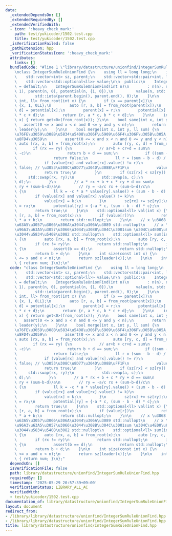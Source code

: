 ```yaml
---
data:
  _extendedDependsOn: []
  _extendedRequiredBy: []
  _extendedVerifiedWith:
  - icon: ':heavy_check_mark:'
    path: test/yukicoder/1502.test.cpp
    title: test/yukicoder/1502.test.cpp
  _isVerificationFailed: false
  _pathExtension: hpp
  _verificationStatusIcon: ':heavy_check_mark:'
  attributes:
    links: []
  bundledCode: "#line 1 \"library/datastructure/unionfind/IntegerSumRuleUnionFind.hpp\"\
    \nclass IntegerSumRuleUnionFind {\n    using ll = long long;\n    int n, num;\n\
    \    std::vector<int> sz, parent;\n    std::vector<std::pair<int, ll>> potential;\n\
    \    std::vector<std::optional<ll>> value;\n\n  public:\n    IntegerSumRuleUnionFind()\
    \ = default;\n    IntegerSumRuleUnionFind(int n)\n        : n(n), num(n), sz(n,\
    \ 1), parent(n, 0), potential(n, {1, 0}),\n          value(n, std::nullopt) {\n\
    \        std::iota(parent.begin(), parent.end(), 0);\n    }\n\n    std::tuple<int,\
    \ int, ll> from_root(int x) {\n        if (x == parent[x])\n            return\
    \ {x, 1, 0LL};\n        auto [r, a, b] = from_root(parent[x]);\n        auto [c,\
    \ d] = potential[x];\n        parent[x] = r;\n        potential[x] = {a * c, b\
    \ * c + d};\n        return {r, a * c, b * c + d};\n    }\n\n    int leader(int\
    \ x) { return get<0>(from_root(x)); }\n\n    bool same(int x, int y) {\n     \
    \   assert(0 <= x and x < n and 0 <= y and y < n);\n        return leader(x) ==\
    \ leader(y);\n    }\n\n    bool merge(int x, int y, ll sum) {\n        // \u77DB\
    \u76FE\u3059\u308B\u5834\u5408\u306F\u5909\u66F4\u306F\u305B\u305A false \u3092\
    \u8FD4\u3059\n        assert(0 <= x and x < n and 0 <= y and y < n);\n       \
    \ auto [rx, a, b] = from_root(x);\n        auto [ry, c, d] = from_root(y);\n \
    \       if (rx == ry) {\n            // ar+b + cr+d = sum\n            if (a ==\
    \ -c)\n                return b + d == sum;\n            if ((sum - b - d) & 1)\n\
    \                return false;\n            ll r = (sum - b - d) / (a + c);\n\
    \            if (value[rx] and value[rx].value() != r)\n                return\
    \ false; // \u3053\u308C\u8D77\u304D\u308B\uFF1F\n            value[rx] = r;\n\
    \            return true;\n        }\n        if (sz[rx] < sz[ry]) {\n       \
    \     std::swap(rx, ry);\n            std::swap(a, c);\n            std::swap(b,\
    \ d);\n        }\n        // a * rx + b + c * ry + d == sum\n        // rx = -c/a\
    \ ry + (sum-b-d)/a\n        // ry = -a/c rx + (sum-b-d)/c\n        if (value[ry])\
    \ {\n            ll k = -c * a * value[ry].value() + (sum - b - d) * a;\n    \
    \        if (value[rx] and value[rx].value() != k)\n                return false;\n\
    \            value[rx] = k;\n        }\n        sz[rx] += sz[ry];\n        parent[ry]\
    \ = rx;\n        potential[ry] = {-a * c, (sum - b - d) * c};\n        num--;\n\
    \        return true;\n    }\n\n    std::optional<ll> val(int x) {\n        auto\
    \ [r, a, b] = from_root(x);\n        if (value[r])\n            return value[r].value()\
    \ * a + b;\n        return std::nullopt;\n    }\n\n    // x \u3068 y \u304C\u96A3\
    \u63A5\u3057\u3066\u306A\u3044\u306A\u3089 std::nullopt\n    // x \u3068 y \u304C\
    \u96A3\u63A5\u3057\u3066\u3044\u308B\u304C\u3001sum \u304C\u4E00\u610F\u3067\u306A\
    \u3044\u5834\u5408\u3082 std::nullopt\n    std::optional<ll> sum(int x, int y)\
    \ {\n        auto [rx, a, b] = from_root(x);\n        auto [ry, c, d] = from_root(y);\n\
    \        if (rx != ry)\n            return std::nullopt;\n        if (a == c)\
    \ {\n            assert(b == d);\n            return std::nullopt;\n        }\n\
    \        return b + d;\n    }\n\n    int size(const int x) {\n        assert(0\
    \ <= x and x < n);\n        return sz[leader(x)];\n    }\n\n    int count() const\
    \ { return num; }\n};\n"
  code: "class IntegerSumRuleUnionFind {\n    using ll = long long;\n    int n, num;\n\
    \    std::vector<int> sz, parent;\n    std::vector<std::pair<int, ll>> potential;\n\
    \    std::vector<std::optional<ll>> value;\n\n  public:\n    IntegerSumRuleUnionFind()\
    \ = default;\n    IntegerSumRuleUnionFind(int n)\n        : n(n), num(n), sz(n,\
    \ 1), parent(n, 0), potential(n, {1, 0}),\n          value(n, std::nullopt) {\n\
    \        std::iota(parent.begin(), parent.end(), 0);\n    }\n\n    std::tuple<int,\
    \ int, ll> from_root(int x) {\n        if (x == parent[x])\n            return\
    \ {x, 1, 0LL};\n        auto [r, a, b] = from_root(parent[x]);\n        auto [c,\
    \ d] = potential[x];\n        parent[x] = r;\n        potential[x] = {a * c, b\
    \ * c + d};\n        return {r, a * c, b * c + d};\n    }\n\n    int leader(int\
    \ x) { return get<0>(from_root(x)); }\n\n    bool same(int x, int y) {\n     \
    \   assert(0 <= x and x < n and 0 <= y and y < n);\n        return leader(x) ==\
    \ leader(y);\n    }\n\n    bool merge(int x, int y, ll sum) {\n        // \u77DB\
    \u76FE\u3059\u308B\u5834\u5408\u306F\u5909\u66F4\u306F\u305B\u305A false \u3092\
    \u8FD4\u3059\n        assert(0 <= x and x < n and 0 <= y and y < n);\n       \
    \ auto [rx, a, b] = from_root(x);\n        auto [ry, c, d] = from_root(y);\n \
    \       if (rx == ry) {\n            // ar+b + cr+d = sum\n            if (a ==\
    \ -c)\n                return b + d == sum;\n            if ((sum - b - d) & 1)\n\
    \                return false;\n            ll r = (sum - b - d) / (a + c);\n\
    \            if (value[rx] and value[rx].value() != r)\n                return\
    \ false; // \u3053\u308C\u8D77\u304D\u308B\uFF1F\n            value[rx] = r;\n\
    \            return true;\n        }\n        if (sz[rx] < sz[ry]) {\n       \
    \     std::swap(rx, ry);\n            std::swap(a, c);\n            std::swap(b,\
    \ d);\n        }\n        // a * rx + b + c * ry + d == sum\n        // rx = -c/a\
    \ ry + (sum-b-d)/a\n        // ry = -a/c rx + (sum-b-d)/c\n        if (value[ry])\
    \ {\n            ll k = -c * a * value[ry].value() + (sum - b - d) * a;\n    \
    \        if (value[rx] and value[rx].value() != k)\n                return false;\n\
    \            value[rx] = k;\n        }\n        sz[rx] += sz[ry];\n        parent[ry]\
    \ = rx;\n        potential[ry] = {-a * c, (sum - b - d) * c};\n        num--;\n\
    \        return true;\n    }\n\n    std::optional<ll> val(int x) {\n        auto\
    \ [r, a, b] = from_root(x);\n        if (value[r])\n            return value[r].value()\
    \ * a + b;\n        return std::nullopt;\n    }\n\n    // x \u3068 y \u304C\u96A3\
    \u63A5\u3057\u3066\u306A\u3044\u306A\u3089 std::nullopt\n    // x \u3068 y \u304C\
    \u96A3\u63A5\u3057\u3066\u3044\u308B\u304C\u3001sum \u304C\u4E00\u610F\u3067\u306A\
    \u3044\u5834\u5408\u3082 std::nullopt\n    std::optional<ll> sum(int x, int y)\
    \ {\n        auto [rx, a, b] = from_root(x);\n        auto [ry, c, d] = from_root(y);\n\
    \        if (rx != ry)\n            return std::nullopt;\n        if (a == c)\
    \ {\n            assert(b == d);\n            return std::nullopt;\n        }\n\
    \        return b + d;\n    }\n\n    int size(const int x) {\n        assert(0\
    \ <= x and x < n);\n        return sz[leader(x)];\n    }\n\n    int count() const\
    \ { return num; }\n};"
  dependsOn: []
  isVerificationFile: false
  path: library/datastructure/unionfind/IntegerSumRuleUnionFind.hpp
  requiredBy: []
  timestamp: '2025-05-29 20:57:39+09:00'
  verificationStatus: LIBRARY_ALL_AC
  verifiedWith:
  - test/yukicoder/1502.test.cpp
documentation_of: library/datastructure/unionfind/IntegerSumRuleUnionFind.hpp
layout: document
redirect_from:
- /library/library/datastructure/unionfind/IntegerSumRuleUnionFind.hpp
- /library/library/datastructure/unionfind/IntegerSumRuleUnionFind.hpp.html
title: library/datastructure/unionfind/IntegerSumRuleUnionFind.hpp
---
```

